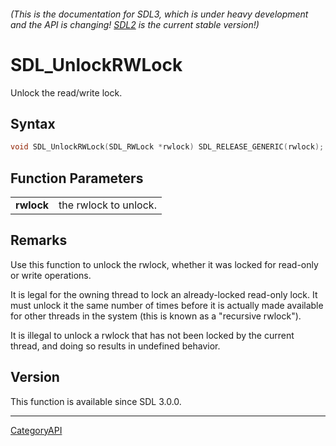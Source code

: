 ###### (This is the documentation for SDL3, which is under heavy development and the API is changing! [SDL2](https://wiki.libsdl.org/SDL2/) is the current stable version!)
# SDL_UnlockRWLock

Unlock the read/write lock.

## Syntax

```c
void SDL_UnlockRWLock(SDL_RWLock *rwlock) SDL_RELEASE_GENERIC(rwlock);

```

## Function Parameters

|                |                       |
| -------------- | --------------------- |
| **rwlock**     | the rwlock to unlock. |

## Remarks

Use this function to unlock the rwlock, whether it was locked for read-only
or write operations.

It is legal for the owning thread to lock an already-locked read-only lock.
It must unlock it the same number of times before it is actually made
available for other threads in the system (this is known as a "recursive
rwlock").

It is illegal to unlock a rwlock that has not been locked by the current
thread, and doing so results in undefined behavior.

## Version

This function is available since SDL 3.0.0.

----
[CategoryAPI](CategoryAPI.md)
